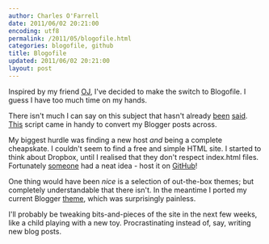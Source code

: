 ```yaml
---
author: Charles O'Farrell
date: 2011/06/02 20:21:00
encoding: utf8
permalink: /2011/05/blogofile.html
categories: blogofile, github
title: Blogofile
updated: 2011/06/02 20:21:00
layout: post
---
```


Inspired by my friend [OJ], I've decided to make the switch to Blogofile.
I guess I have too much time on my hands.

[OJ]: http://buffered.io/2011/02/15/now-powered-by-blogofile/

There isn't much I can say on this subject that hasn't already [been] [said].
[This] script came in handy to convert my Blogger posts across.

[been]: http://mike.pirnat.com/2010/12/18/why-i-switched-to-blogofile/

[said]: http://morgangoose.com/blog/2010/09/28/switching-to-blogofile/

[This]: https://github.com/EnigmaCurry/blogofile/blob/master/converters/blogger2blogofile.py

My biggest hurdle was finding a new host *and* being a complete cheapskate.
I couldn't seem to find a free and simple HTML site. I started to think
about Dropbox, until I realised that they don't respect index.html files.
Fortunately [someone] had a neat idea - host it on [GitHub]!

[someone]: http://manuel-ohlendorf.de/blog/2010/12/23/hosting-a-blogofile-blog-on-github-with-github-pages/

[GitHub]: http://pages.github.com/

One thing would have been *nice* is a selection of out-the-box themes;
but completely understandable that there isn't.
In the meantime I ported my current Blogger [theme], which was surprisingly
painless.

[theme]: http://www.blogcrowds.com/resources/blogger-templates/13-565

I'll probably be tweaking bits-and-pieces of the site in the next few weeks,
like a child playing with a new toy. Procrastinating instead of, say,
writing new blog posts.
